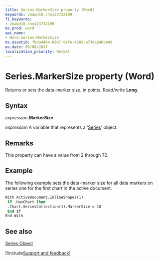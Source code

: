 ```yaml
---
title: Series.MarkerSize property (Word)
keywords: vbawd10.chm123732199
f1_keywords:
- vbawd10.chm123732199
ms.prod: word
api_name:
- Word.Series.MarkerSize
ms.assetid: fbda4404-b067-94fe-4202-a736a246e949
ms.date: 06/08/2017
localization_priority: Normal
---
```



# Series.MarkerSize property (Word)

Returns or sets the data-marker size, in points. Read/write  **Long**.


## Syntax

_expression_.**MarkerSize**

 _expression_ A variable that represents a '[Series](Word.Series.md)' object.


## Remarks

This property can have a value from 2 through 72. 


## Example

The following example sets the data-marker size for all data markers on series one for the first chart in the active document.


```vb
With ActiveDocument.InlineShapes(1) 
 If .HasChart Then 
 .Chart.SeriesCollection(1).MarkerSize = 10 
 End If 
End With 

```


## See also


[Series Object](Word.Series.md)

[!include[Support and feedback](~/includes/feedback-boilerplate.md)]